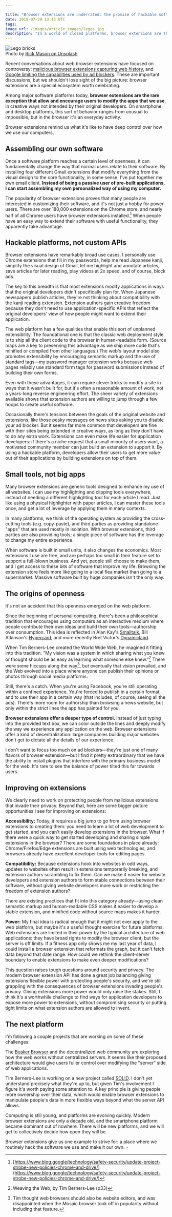 ```yaml
---

title: "Browser extensions are underrated: the promise of hackable software"
date: 2019-07-29 13:13 UTC
tags: 
image_url: /images/article_images/legos.jpg
description: "In a world of closed platforms, browser extensions are the rare exception that let users modify the apps that we use."
---
```


<figure style="margin: 0;">
  <img src="/images/article_images/legos.jpg" alt="Lego bricks">
  <figcaption>Photo by <a class="figure-link" href="https://unsplash.com/photos/2FaCKyEEtis">Rick Mason on Unsplash</a></figcaption>
</figure>

Recent conversations about web browser extensions have focused on controversy: [malicious browser extensions capturing web history](https://arstechnica.com/information-technology/2019/07/dataspii-inside-the-debacle-that-dished-private-data-from-apple-tesla-blue-origin-and-4m-people/), and [Google limiting the capabilities used by ad blockers](https://www.wired.com/story/google-chrome-ad-blockers-extensions-api/?verso=true). These are important discussions, but we shouldn't lose sight of the big picture: browser extensions are a special ecosystem worth celebrating.

Among major software platforms today, **browser extensions are the rare exception that allow and encourage users to modify the apps that we use**, in creative ways not intended by their original developers. On smartphone and desktop platforms, this sort of behavior ranges from unusual to impossible, but in the browser it's an everyday activity.

Browser extensions remind us what it's like to have deep control over how we use our computers.

## Assembling our own software

Once a software platform reaches a certain level of openness, it can fundamentally change the way that normal users relate to their software. By installing four different Gmail extensions that modify everything from the visual design to the core functionality, in some sense, I've put together my own email client. **Instead of being a passive user of pre-built applications, I can start assembling my own personalized way of using my computer.**

The popularity of browser extensions proves that many people are interested in customizing their software, and it's not just  a hobby for power users. There are over 180,000 extensions on the Chrome store, and nearly half of all Chrome users have browser extensions installed.[^chrome] When people have an easy way to extend their software with useful functionality, they apparently take advantage.

## Hackable platforms, not custom APIs

Browser extensions have remarkably broad use cases. I personally use Chrome extensions that fill in my passwords, help me read Japanese kanji, simplify the visual design of Gmail, let me highlight and annotate articles, save articles for later reading, play videos at 2x speed, and of course, block ads.

The key to this breadth is that most extensions modify applications in ways that the original developers didn't specifically plan for. When Japanese newspapers publish articles, they're not thinking about compatibility with the kanji reading extension. Extension authors gain creative freedom because they don't need to use application-specific APIs that reflect the original developers' view of how people might want to extend their application.

The web platform has a few qualities that enable this sort of unplanned extensibility. The foundational one is that the classic web deployment style is to ship all the client code to the browser in human-readable form. (Source maps are a key to preserving this advantage as we ship more code that's minified or compiled from other languages.) The web's layout model also promotes extensibility by encouraging semantic markup and the use of standard tags—my password manager extension works because web pages reliably use standard form tags for password submissions instead of building their own forms.

Even with these advantages, it can require clever tricks to modify a site in ways that it wasn't built for, but it's often a reasonable amount of work, not a years-long reverse engineering effort. The sheer variety of extensions available shows that extension authors are willing to jump through a few hoops to create useful software.

Occasionally there's tensions between the goals of the original website and extensions, like those pesky messages on news sites asking you to disable your ad blocker. But it seems far more common that developers are fine with their sites being extended in creative ways, as long as they don't have to do any extra work. Extensions can even make life easier for application developers: if there's a niche request that a small minority of users want, a motivated community member can just build an extension to support it. By using a hackable platform, developers allow their users to get more value out of their applications by building extensions on top of them.

## Small tools, not big apps

Many browser extensions are generic tools designed to enhance my use of all websites. I can use my highlighting and clipping tools everywhere, instead of needing a different highlighting tool for each article I read. Just like using a physical highlighter with paper articles, I can master these tools once, and get a lot of leverage by applying them in many contexts.

In many platforms, we think of the operating system as providing the cross-cutting tools (e.g. copy-paste), and third parties as providing standalone "apps" that are used mostly in isolation. With browser extensions, third parties are also providing tools; a single piece of software has the leverage to change my entire experience.

When software is built in small units, it also changes the economics. Most extensions I use are free, and are perhaps too small in their feature set to support a full-blown business. And yet, people still choose to make them, and I get access to these bits of software that improve my life. Browsing the extension store feels more like going to a local flea market than going to a supermarket. Massive software built by huge companies isn't the only way.

## The origins of openness

It's not an accident that this openness emerged on the web platform.

Since the beginning of personal computing, there's been a philosophical tradition that encourages using computers as an interactive medium where people contribute their own ideas and build their own tools—authorship over consumption. This idea is reflected in Alan Kay's [Smalltalk](http://worrydream.com/EarlyHistoryOfSmalltalk/), Bill Atkinson's [Hypercard](https://archive.org/details/CC501_hypercard), and more recently Bret Victor's [Dynamicland](https://dynamicland.org/).

When Tim Berners-Lee created the World Wide Web, he imagined it fitting into this tradition. "My vision was a system in which sharing what you knew or thought should be as easy as learning what someone else knew."[^tbl] There were some hiccups along the way[^tbl2], but eventually that vision prevailed, and the Web evolved into a place where anyone can publish their opinions or photos through social media platforms.

Still, there's a catch. When you're using Facebook, you're still operating within a confined experience. You're forced to publish in a certain format, and to use their app in a certain way (that includes, of course, seeing all the ads). There's more room for authorship than browsing a news website, but only within the strict lines the app has painted for you.

**Browser extensions offer a deeper type of control.** Instead of just typing into the provided text box, we can color outside the lines and deeply modify the way we experience any application on the web. Browser extensions offer a kind of decentralization: large companies building major websites don't get to dictate all the details of our experience.

I don't want to focus too much on ad blockers—they're just one of many flavors of browser extension—but I find it pretty extraordinary that we have the ability to install plugins that interfere with the primary business model for the web. It's rare to see the balance of power tilted this far towards users.

## Improving on extensions

We clearly need to work on protecting people from malicious extensions that invade their privacy. Beyond that, here are some bigger picture opportunities I see for improving on extensions:

**Accessibility:** Today, it requires a big jump to go from using browser extensions to creating them: you need to learn a lot of web development to get started, and you can't easily develop extensions in the browser. What if there were a quick way to get started developing and sharing simple extensions in the browser? There are some foundations in place already: Chrome/Firefox/Edge extensions are built using web technologies, and browsers already have excellent developer tools for editing pages.

**Compatibility:** Because extensions hook into websites in odd ways, updates to websites often result in extensions temporarily breaking, and extension authors scrambling to fix them. Can we make it easier for website developers and extension authors to form stable connections between their software, without giving website developers more work or restricting the freedom of extension authors?

There are existing practices that fit into this category already—using clean semantic markup and human-readable CSS makes it easier to develop a stable extension, and minified code without source maps makes it harder.

**Power:** My final idea is radical enough that it might not ever apply to the web platform, but maybe it's a useful thought exercise for future platforms. Web extensions are limited in their power by the typical architecture of web applications: they have broad rights to modify the browser client, but the server is off limits. If a fitness app only shows me my last year of data, I could install a browser extension that reformats the graph, but it can't fetch data beyond that date range. How could we rethink the client-server boundary to enable extensions to make even deeper modifications?

This question raises tough questions around security and privacy. The modern browser extension API has done a great job balancing giving extensions flexible power with protecting people's security, and we're still grappling with the consequences of browser extensions invading people's privacy. Giving extensions more power would only raise the stakes. Still, I think it's a worthwhile challenge to find ways for application developers to expose more power to extensions, without compromising security or putting tight limits on what extension authors are allowed to invent.

## The next platform

I'm following a couple projects that are working on some of these challenges:

The [Beaker Browser](https://beakerbrowser.com/about/) and the decentralized web community are exploring how the web works without centralized servers. It seems like their proposed architecture would give users fuller control over modifying the "server" side of web applications.

Tim Berners-Lee is working on a new project called [SOLID](https://inrupt.com/blog/one-small-step-for-the-web). I don't yet understand precisely what they're up to, but given Tim's involvement I figure it's worth paying some attention to. A key principle is giving people more ownership over their data, which would enable browser extensions to manipulate people's data in more flexible ways beyond what the server API allows.

Computing is still young, and platforms are evolving quickly. Modern browser extensions are only a decade old, and the smartphone platform became dominant out of nowhere. There will be new platforms, and we will get to collectively decide how open they will be.

Browser extensions give us one example to strive for: a place where we routinely hack the software we use and make it our own. <span style="color: #aaa;">▪</style>

[^chrome]: [https://www.blog.google/technology/safety-security/update-project-strobe-new-policies-chrome-and-drive/](https://www.blog.google/technology/safety-security/update-project-strobe-new-policies-chrome-and-drive/)
[^tbl]: Weaving the Web, by Tim Berners-Lee (p33)
[^tbl2]: Tim thought web browsers should also be website editors, and was disappointed when the Mosaic browser took off in popularity without including that feature. 
